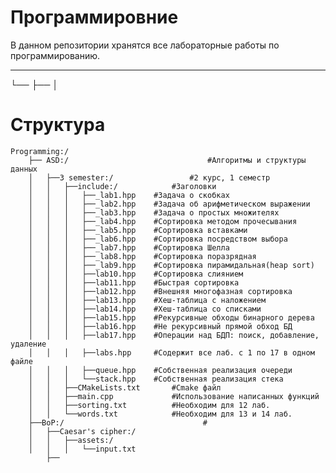 # Программировние
В данном репозитории хранятся все лабораторные работы по программированию.

---
└── ├── │
# Структура
	Programming:/
		├── ASD:/                               #Алгоритмы и структуры данных
		│	├──3 semester:/                 #2 курс, 1 семестр
		│	│	├──include:/            #Заголовки
		│	│	│	├──_lab1.hpp    #Задача о скобках
		│	│	│	├──_lab2.hpp    #Задача об арифметическом выражении
		│	│	│	├──_lab3.hpp    #Задача о простых множителях
		│	│	│	├──_lab4.hpp    #Сортировка методом прочесывания
		│	│	│	├──_lab5.hpp    #Сортировка вставками
		│	│	│	├──_lab6.hpp    #Сортировка посредством выбора
		│	│	│	├──_lab7.hpp    #Сортировка Шелла
		│	│	│	├──_lab8.hpp    #Сортировка поразрядная
		│	│	│	├──_lab9.hpp    #Сортировка пирамидальная(heap sort)
		│	│	│	├──lab10.hpp    #Сортировка слиянием
		│	│	│	├──lab11.hpp    #Быстрая сортировка
		│	│	│	├──lab12.hpp    #Внешняя многофазная сортировка
		│	│	│	├──lab13.hpp    #Хеш-таблица с наложением
		│	│	│	├──lab14.hpp    #Хеш-таблица со списками
		│	│	│	├──lab15.hpp    #Рекурсивные обходы бинарного дерева
		│	│	│	├──lab16.hpp    #Не рекурсивный прямой обход БД
		│	│	│	├──lab17.hpp    #Операции над БДП: поиск, добавление, удаление
		│	│	│	├──labs.hpp     #Содержит все лаб. с 1 по 17 в одном файле
		│	│	│	├──queue.hpp    #Собственная реализация очереди
		│	│	│	└──stack.hpp    #Собственная реализация стека
		│	│	├──CMakeLists.txt       #Cmake файл
		│	│	├──main.cpp             #Использование написанных функций
		│	│	├──sorting.txt          #Необходим для 12 лаб.
		│	│	└──words.txt            #Необходим для 13 и 14 лаб.
		├──BoP:/                               #
		│	├──Caesar's cipher:/
		│	│	├──assets:/
		│	│	│	└──input.txt
			├──